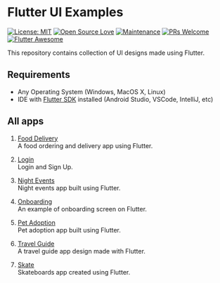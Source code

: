 # Flutter UI Examples

[![License: MIT](https://img.shields.io/badge/License-MIT-yellow.svg)](https://opensource.org/licenses/MIT) [![Open Source Love](https://badges.frapsoft.com/os/v1/open-source.svg?v=102)](https://opensource.org/licenses/MIT) [![Maintenance](https://img.shields.io/badge/Maintained%3F-yes-green.svg)](https://GitHub.com/Naereen/StrapDown.js/graphs/commit-activity) [![PRs Welcome](https://img.shields.io/badge/PRs-welcome-brightgreen.svg?style=flat-square)](http://makeapullrequest.com) [![Flutter Awesome](https://img.shields.io/badge/Awesome-Flutter-blue.svg?longCache=true&style=flat-square)](https://github.com/Solido/awesome-flutter)

This repository contains collection of UI designs made using Flutter.

##  Requirements

- Any Operating System (Windows, MacOS X, Linux)
- IDE with [Flutter SDK](https://flutter.dev/docs/get-started/install) installed (Android Studio, VSCode, IntelliJ, etc)

## All apps

1. [Food Delivery](https://github.com/vcjpierre/flutter-ui-collection/tree/master/flutter_food_delivery)<br>
    A food ordering and delivery app using Flutter.

2. [Login](https://github.com/vcjpierre/flutter-ui-collection/tree/master/flutter_login_signup)<br>
    Login and Sign Up.

3. [Night Events](https://github.com/vcjpierre/flutter-ui-collection/tree/master/flutter_night_event)<br>
    Night events app built using Flutter.

4. [Onboarding](https://github.com/vcjpierre/flutter-ui-collection/tree/master/flutter_onboarding)<br>
    An example of onboarding screen on Flutter.

5. [Pet Adoption](https://github.com/vcjpierre/flutter-ui-collection/tree/master/flutter_pet_adoption)<br>
    Pet adoption app built using Flutter.

6. [Travel Guide](https://github.com/vcjpierre/flutter-ui-collection/tree/master/flutter_travel_guide)<br>
    A travel guide app design made with Flutter.

7. [Skate](https://github.com/vcjpierre/flutter-ui-collection/tree/master/flutter_skate)<br>
    Skateboards app created using Flutter.

